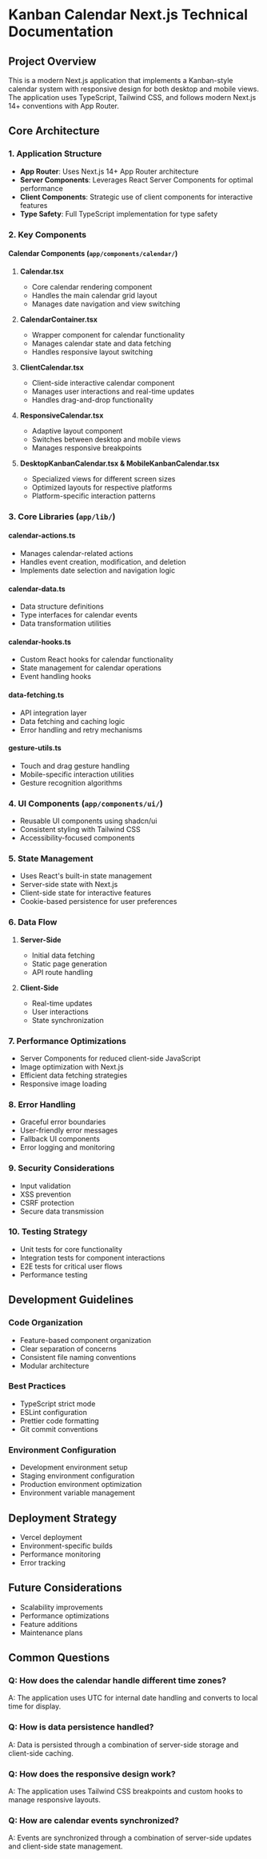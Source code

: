 # Kanban Calendar Next.js Technical Documentation

## Project Overview
This is a modern Next.js application that implements a Kanban-style calendar system with responsive design for both desktop and mobile views. The application uses TypeScript, Tailwind CSS, and follows modern Next.js 14+ conventions with App Router.

## Core Architecture

### 1. Application Structure
- **App Router**: Uses Next.js 14+ App Router architecture
- **Server Components**: Leverages React Server Components for optimal performance
- **Client Components**: Strategic use of client components for interactive features
- **Type Safety**: Full TypeScript implementation for type safety

### 2. Key Components

#### Calendar Components (`app/components/calendar/`)
1. **Calendar.tsx**
   - Core calendar rendering component
   - Handles the main calendar grid layout
   - Manages date navigation and view switching

2. **CalendarContainer.tsx**
   - Wrapper component for calendar functionality
   - Manages calendar state and data fetching
   - Handles responsive layout switching

3. **ClientCalendar.tsx**
   - Client-side interactive calendar component
   - Manages user interactions and real-time updates
   - Handles drag-and-drop functionality

4. **ResponsiveCalendar.tsx**
   - Adaptive layout component
   - Switches between desktop and mobile views
   - Manages responsive breakpoints

5. **DesktopKanbanCalendar.tsx & MobileKanbanCalendar.tsx**
   - Specialized views for different screen sizes
   - Optimized layouts for respective platforms
   - Platform-specific interaction patterns

### 3. Core Libraries (`app/lib/`)

#### calendar-actions.ts
- Manages calendar-related actions
- Handles event creation, modification, and deletion
- Implements date selection and navigation logic

#### calendar-data.ts
- Data structure definitions
- Type interfaces for calendar events
- Data transformation utilities

#### calendar-hooks.ts
- Custom React hooks for calendar functionality
- State management for calendar operations
- Event handling hooks

#### data-fetching.ts
- API integration layer
- Data fetching and caching logic
- Error handling and retry mechanisms

#### gesture-utils.ts
- Touch and drag gesture handling
- Mobile-specific interaction utilities
- Gesture recognition algorithms

### 4. UI Components (`app/components/ui/`)
- Reusable UI components using shadcn/ui
- Consistent styling with Tailwind CSS
- Accessibility-focused components

### 5. State Management
- Uses React's built-in state management
- Server-side state with Next.js
- Client-side state for interactive features
- Cookie-based persistence for user preferences

### 6. Data Flow
1. **Server-Side**
   - Initial data fetching
   - Static page generation
   - API route handling

2. **Client-Side**
   - Real-time updates
   - User interactions
   - State synchronization

### 7. Performance Optimizations
- Server Components for reduced client-side JavaScript
- Image optimization with Next.js
- Efficient data fetching strategies
- Responsive image loading

### 8. Error Handling
- Graceful error boundaries
- User-friendly error messages
- Fallback UI components
- Error logging and monitoring

### 9. Security Considerations
- Input validation
- XSS prevention
- CSRF protection
- Secure data transmission

### 10. Testing Strategy
- Unit tests for core functionality
- Integration tests for component interactions
- E2E tests for critical user flows
- Performance testing

## Development Guidelines

### Code Organization
- Feature-based component organization
- Clear separation of concerns
- Consistent file naming conventions
- Modular architecture

### Best Practices
- TypeScript strict mode
- ESLint configuration
- Prettier code formatting
- Git commit conventions

### Environment Configuration
- Development environment setup
- Staging environment configuration
- Production environment optimization
- Environment variable management

## Deployment Strategy
- Vercel deployment
- Environment-specific builds
- Performance monitoring
- Error tracking

## Future Considerations
- Scalability improvements
- Performance optimizations
- Feature additions
- Maintenance plans

## Common Questions

### Q: How does the calendar handle different time zones?
A: The application uses UTC for internal date handling and converts to local time for display.

### Q: How is data persistence handled?
A: Data is persisted through a combination of server-side storage and client-side caching.

### Q: How does the responsive design work?
A: The application uses Tailwind CSS breakpoints and custom hooks to manage responsive layouts.

### Q: How are calendar events synchronized?
A: Events are synchronized through a combination of server-side updates and client-side state management. 